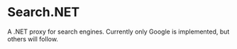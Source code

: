 # Search.NET
A .NET proxy for search engines. Currently only Google is implemented, but others will follow.
